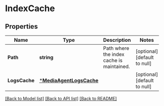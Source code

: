 # IndexCache

## Properties
Name | Type | Description | Notes
------------ | ------------- | ------------- | -------------
**Path** | **string** | Path where the index cache is maintained. | [optional] [default to null]
**LogsCache** | [***MediaAgentLogsCache**](MediaAgentLogsCache.md) |  | [optional] [default to null]

[[Back to Model list]](../README.md#documentation-for-models) [[Back to API list]](../README.md#documentation-for-api-endpoints) [[Back to README]](../README.md)

